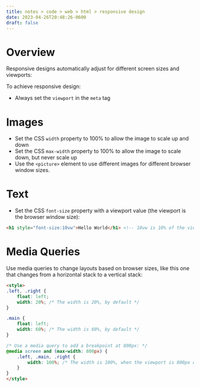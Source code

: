 ```yaml
---
title: notes > code > web > html > responsive design
date: 2023-04-26T20:48:26-0600
draft: false
---
```

# Overview
Responsive designs automatically adjust for different screen sizes and viewports:

To achieve responsive design:
- Always set the `viewport` in the `meta` tag

# Images
- Set the CSS `width` property to 100% to allow the image to scale up and down
- Set the CSS `max-width` property to 100% to allow the image to scale down, but never scale up
- Use the `<picture>` element to use different images for different browser window sizes.

# Text
- Set the CSS `font-size` property with a viewport value (the viewport is the browser window size):
```html
<h1 style="font-size:10vw">Hello World</h1> <!-- 10vw is 10% of the viewport size -->
```

# Media Queries
Use media queries to change layouts based on browser sizes, like this one that changes from a horizontal stack to a vertical stack:
```html
<style>
.left, .right {
    float: left;
    width: 20%; /* The width is 20%, by default */
}

.main {
    float: left;
    width: 60%; /* The width is 60%, by default */
}

/* Use a media query to add a breakpoint at 800px: */
@media screen and (max-width: 800px) {
    .left, .main, .right {
        width: 100%; /* The width is 100%, when the viewport is 800px or smaller */
    }
}
</style>
```
